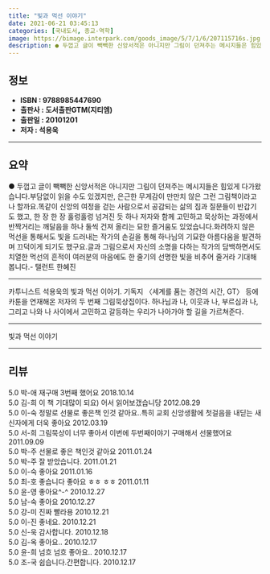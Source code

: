 ```yaml
---
title: "빛과 먹선 이야기"
date: 2021-06-21 03:45:13
categories: [국내도서, 종교-역학]
image: https://bimage.interpark.com/goods_image/5/7/1/6/207115716s.jpg
description: ● 두껍고 글이 빽빽한 신앙서적은 아니지만 그림이 던져주는 메시지들은 힘있게 다가왔습니다.부담없이 읽을 수도 있겠지만, 은근한 무게감이 만만치 않은 그런 그림책이라고나 할까요.똑같이 신앙의 여정을 걷는 사람으로서 공감되는 삶의 짐과 질문들이 반갑기도 했고, 한 장 한 장 훌렁훌렁 넘겨
---
```


## **정보**

- **ISBN : 9788985447690**
- **출판사 : 도서출판GTM(지티엠)**
- **출판일 : 20101201**
- **저자 : 석용욱**

------



## **요약**

●  두껍고 글이 빽빽한 신앙서적은 아니지만 그림이 던져주는 메시지들은 힘있게 다가왔습니다.부담없이 읽을 수도 있겠지만, 은근한 무게감이 만만치 않은 그런 그림책이라고나 할까요.똑같이 신앙의 여정을 걷는 사람으로서 공감되는 삶의 짐과 질문들이 반갑기도 했고, 한 장 한 장 훌렁훌렁 넘겨진 듯 하나 저자와 함께 고민하고 묵상하는 과정에서 반짝거리는 깨달음을 하나 둘씩 건져 올리는 묘한 즐거움도 있었습니다.화려하지 않은 먹선을 통해서도 빛을 드러내는 작가의 손길을 통해 하나님의 기묘한 아름다움을 발견하며 끄덕이게 되기도 했구요.글과 그림으로서 자신의 소명을 다하는 작가의 담백하면서도 치열한 먹선의 흔적이 여러분의 마음에도 한 줄기의 선명한 빛을 비추어 줄거라 기대해 봅니다.- 탤런트 한혜진

------

카투니스트 석용욱의 빛과 먹선 이야기. 기독지 〈세계를 품는 경건의 시간, GT〉 등에 카툰을 연재해온 저자의 두 번째 그림묵상집이다. 하나님과 나, 이웃과 나, 부르심과 나, 그리고 나와 나 사이에서 고민하고 갈등하는 우리가 나아가야 할 길을 가르쳐준다.

------


빛과 먹선 이야기 

------


## **리뷰** 

5.0 박-애 재구매 3번째 했어요  2018.10.14 <br/>5.0 김-희 이 책 기대많이 되요) 어서 읽어보갰습니당 2012.08.29 <br/>5.0 이-숙 정말로 선물로 좋은책 인것 같아요..특히 교회 신앙생활에 첫걸음을 내딛는 새신자에게 더욱 좋아요 2012.03.19 <br/>5.0 서-희 그림묵상이 너무 좋아서 이번에 두번째이야기 구매해서 선물했어요 2011.09.09 <br/>5.0 박-주 선물로 좋은 책인것 같아요 2011.01.24 <br/>5.0 박-주 잘 받았습니다. 2011.01.21 <br/>5.0 이-숙 좋아요 2011.01.16 <br/>5.0 최-호 좋습니다 좋아요 ㅎㅎ ㅎㅎ  2011.01.11 <br/>5.0 윤-영 좋아요^-^ 2010.12.27 <br/>5.0 남-숙 좋아요 2010.12.27 <br/>5.0 강-미 진짜 빨라용 2010.12.21 <br/>5.0 이-진 좋네요.  2010.12.21 <br/>5.0 신-욱 감사합니다. 2010.12.18 <br/>5.0 김-옥 좋아요.. 2010.12.17 <br/>5.0 윤-희 넘흐 넘흐 좋아요.. 2010.12.17 <br/>5.0 조-국 쉽습니다.간편합니다. 2010.12.17 <br/>